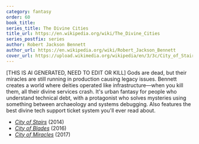 ```yaml
---
category: fantasy
order: 60
book_title:
series_title: The Divine Cities
title_url: https://en.wikipedia.org/wiki/The_Divine_Cities
series_postfix: series
author: Robert Jackson Bennett
author_url: https://en.wikipedia.org/wiki/Robert_Jackson_Bennett
cover_url: https://upload.wikimedia.org/wikipedia/en/3/3c/City_of_Stairs_Novel.jpg
---
```

[THIS IS AI GENERATED, NEED TO EDIT OR KILL] Gods are dead, but their miracles are still running in production causing legacy issues. Bennett creates a world where deities operated like infrastructure—when you kill them, all their divine services crash. It's urban fantasy for people who understand technical debt, with a protagonist who solves mysteries using something between archaeology and systems debugging. Also features the best divine tech support ticket system you'll ever read about.
  - [*City of Stairs*](https://en.wikipedia.org/wiki/City_of_Stairs) (2014)
  - [*City of Blades*](https://en.wikipedia.org/wiki/City_of_Blades) (2016)
  - [*City of Miracles*](https://en.wikipedia.org/wiki/City_of_Miracles) (2017)
